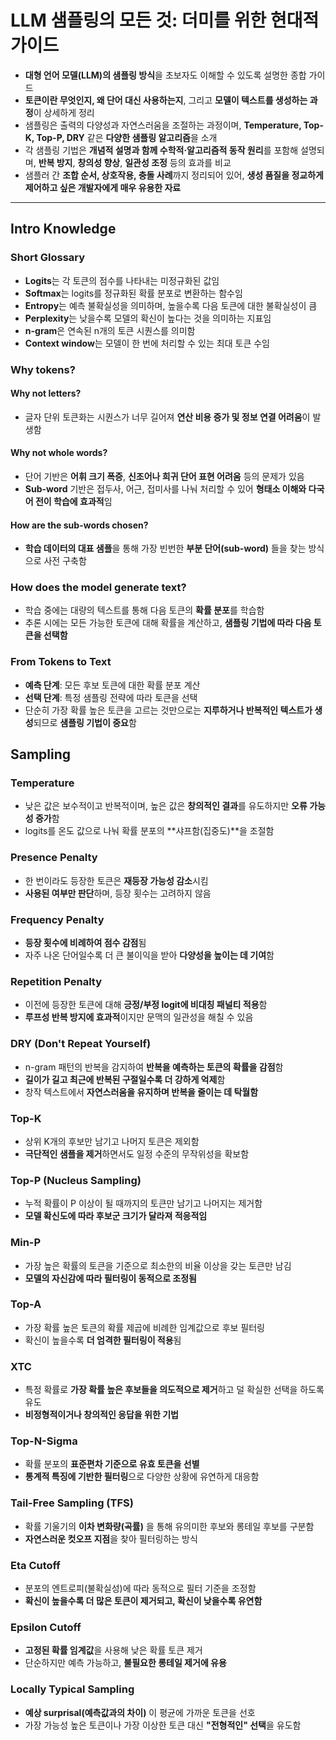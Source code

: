 # LLM 샘플링의 모든 것: 더미를 위한 현대적 가이드


* **대형 언어 모델(LLM)의 샘플링 방식**을 초보자도 이해할 수 있도록 설명한 종합 가이드
* **토큰이란 무엇인지, 왜 단어 대신 사용하는지**, 그리고 **모델이 텍스트를 생성하는 과정**이 상세하게 정리
* 샘플링은 출력의 다양성과 자연스러움을 조절하는 과정이며, **Temperature, Top-K, Top-P, DRY** 같은 **다양한 샘플링 알고리즘**을 소개
* 각 샘플링 기법은 **개념적 설명과 함께 수학적·알고리즘적 동작 원리**를 포함해 설명되며, **반복 방지**, **창의성 향상**, **일관성 조정** 등의 효과를 비교
* 샘플러 간 **조합 순서, 상호작용, 충돌 사례**까지 정리되어 있어, **생성 품질을 정교하게 제어하고 싶은 개발자에게 매우 유용한 자료**

---

Intro Knowledge
---------------

### Short Glossary

* **Logits**는 각 토큰의 점수를 나타내는 미정규화된 값임
* **Softmax**는 logits를 정규화된 확률 분포로 변환하는 함수임
* **Entropy**는 예측 불확실성을 의미하며, 높을수록 다음 토큰에 대한 불확실성이 큼
* **Perplexity**는 낮을수록 모델의 확신이 높다는 것을 의미하는 지표임
* **n-gram**은 연속된 n개의 토큰 시퀀스를 의미함
* **Context window**는 모델이 한 번에 처리할 수 있는 최대 토큰 수임

### Why tokens?

#### Why not letters?

* 글자 단위 토큰화는 시퀀스가 너무 길어져 **연산 비용 증가 및 정보 연결 어려움**이 발생함

#### Why not whole words?

* 단어 기반은 **어휘 크기 폭증**, **신조어나 희귀 단어 표현 어려움** 등의 문제가 있음
* **Sub-word** 기반은 접두사, 어근, 접미사를 나눠 처리할 수 있어 **형태소 이해와 다국어 전이 학습에 효과적**임

#### How are the sub-words chosen?

* **학습 데이터의 대표 샘플**을 통해 가장 빈번한 **부분 단어(sub-word)** 들을 찾는 방식으로 사전 구축함

### How does the model generate text?

* 학습 중에는 대량의 텍스트를 통해 다음 토큰의 **확률 분포**를 학습함
* 추론 시에는 모든 가능한 토큰에 대해 확률을 계산하고, **샘플링 기법에 따라 다음 토큰을 선택함**

### From Tokens to Text

* **예측 단계**: 모든 후보 토큰에 대한 확률 분포 계산
* **선택 단계**: 특정 샘플링 전략에 따라 토큰을 선택
* 단순히 가장 확률 높은 토큰을 고르는 것만으로는 **지루하거나 반복적인 텍스트가 생성**되므로 **샘플링 기법이 중요**함

Sampling
--------

### Temperature

* 낮은 값은 보수적이고 반복적이며, 높은 값은 **창의적인 결과**를 유도하지만 **오류 가능성 증가**함
* logits를 온도 값으로 나눠 확률 분포의 \*\*샤프함(집중도)\*\*을 조절함

### Presence Penalty

* 한 번이라도 등장한 토큰은 **재등장 가능성 감소**시킴
* **사용된 여부만 판단**하며, 등장 횟수는 고려하지 않음

### Frequency Penalty

* **등장 횟수에 비례하여 점수 감점**됨
* 자주 나온 단어일수록 더 큰 불이익을 받아 **다양성을 높이는 데 기여**함

### Repetition Penalty

* 이전에 등장한 토큰에 대해 **긍정/부정 logit에 비대칭 패널티 적용**함
* **루프성 반복 방지에 효과적**이지만 문맥의 일관성을 해칠 수 있음

### DRY (Don't Repeat Yourself)

* n-gram 패턴의 반복을 감지하여 **반복을 예측하는 토큰의 확률을 감점**함
* **길이가 길고 최근에 반복된 구절일수록 더 강하게 억제**함
* 창작 텍스트에서 **자연스러움을 유지하며 반복을 줄이는 데 탁월함**

### Top-K

* 상위 K개의 후보만 남기고 나머지 토큰은 제외함
* **극단적인 샘플을 제거**하면서도 일정 수준의 무작위성을 확보함

### Top-P (Nucleus Sampling)

* 누적 확률이 P 이상이 될 때까지의 토큰만 남기고 나머지는 제거함
* **모델 확신도에 따라 후보군 크기가 달라져 적응적임**

### Min-P

* 가장 높은 확률의 토큰을 기준으로 최소한의 비율 이상을 갖는 토큰만 남김
* **모델의 자신감에 따라 필터링이 동적으로 조정됨**

### Top-A

* 가장 확률 높은 토큰의 확률 제곱에 비례한 임계값으로 후보 필터링
* 확신이 높을수록 **더 엄격한 필터링이 적용**됨

### XTC

* 특정 확률로 **가장 확률 높은 후보들을 의도적으로 제거**하고 덜 확실한 선택을 하도록 유도
* **비정형적이거나 창의적인 응답을 위한 기법**

### Top-N-Sigma

* 확률 분포의 **표준편차 기준으로 유효 토큰을 선별**
* **통계적 특징에 기반한 필터링**으로 다양한 상황에 유연하게 대응함

### Tail-Free Sampling (TFS)

* 확률 기울기의 **이차 변화량(곡률)** 을 통해 유의미한 후보와 롱테일 후보를 구분함
* **자연스러운 컷오프 지점**을 찾아 필터링하는 방식

### Eta Cutoff

* 분포의 엔트로피(불확실성)에 따라 동적으로 필터 기준을 조정함
* **확신이 높을수록 더 많은 토큰이 제거되고, 확신이 낮을수록 유연함**

### Epsilon Cutoff

* **고정된 확률 임계값**을 사용해 낮은 확률 토큰 제거
* 단순하지만 예측 가능하고, **불필요한 롱테일 제거에 유용**

### Locally Typical Sampling

* **예상 surprisal(예측값과의 차이)** 이 평균에 가까운 토큰을 선호
* 가장 가능성 높은 토큰이나 가장 이상한 토큰 대신 **"전형적인" 선택**을 유도함
